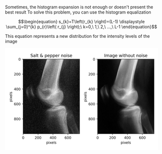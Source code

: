 Sometimes, the histogram expansion is not enough or doesn't present the best result
To solve this problem, you can use the histogram equalization

$$\begin{equation}
s_{k}=T\left(r_{k} \right)=(L-1)  \displaystyle \sum_{j=0}^{k} p_{r}\left( r_{j} \right);\ k=0,\ 1,\ 2,\ ...,\ L-1
\end{equation}$$

This equation represents a new distribution for the intensity levels of the image

<p>
  <img src="Scripts/medFiltExample.jpg"/>
</p>
